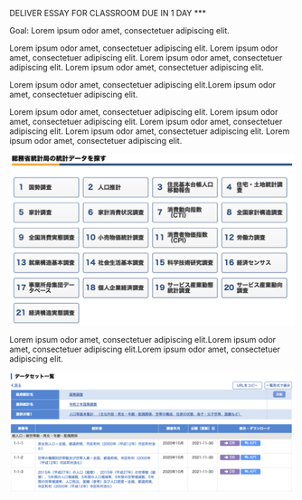 DELIVER ESSAY FOR CLASSROOM DUE IN 1 DAY ***

Goal: Lorem ipsum odor amet, consectetuer adipiscing elit.

Lorem ipsum odor amet, consectetuer adipiscing elit. Lorem ipsum odor amet, consectetuer adipiscing elit. Lorem ipsum odor amet, consectetuer adipiscing elit. Lorem ipsum odor amet, consectetuer adipiscing elit.

Lorem ipsum odor amet, consectetuer adipiscing elit.Lorem ipsum odor amet, consectetuer adipiscing elit.

Lorem ipsum odor amet, consectetuer adipiscing elit. Lorem ipsum odor amet, consectetuer adipiscing elit. Lorem ipsum odor amet, consectetuer adipiscing elit. Lorem ipsum odor amet, consectetuer adipiscing elit. Lorem ipsum odor amet, consectetuer adipiscing elit.

![](img/jcensus.png)

Lorem ipsum odor amet, consectetuer adipiscing elit.Lorem ipsum odor amet, consectetuer adipiscing elit.Lorem ipsum odor amet, consectetuer adipiscing elit.

![](img/estat.png)



  
